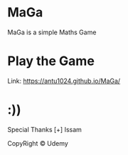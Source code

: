# MaGa
MaGa is a simple Maths Game

# Play the Game

Link: https://antu1024.github.io/MaGa/

# :))
Special Thanks [+] Issam

CopyRight © Udemy
